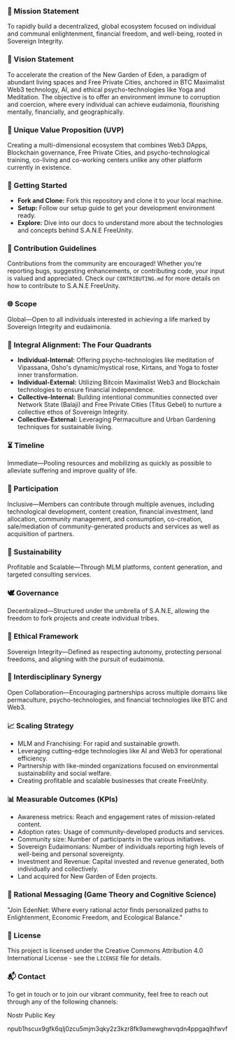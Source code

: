 ### 🚀 Mission Statement

To rapidly build a decentralized, global ecosystem focused on individual and communal enlightenment, financial freedom, and well-being, rooted in Sovereign Integrity.

### 🌅 Vision Statement

To accelerate the creation of the New Garden of Eden, a paradigm of abundant living spaces and Free Private Cities, anchored in BTC Maximalist Web3 technology, AI, and ethical psycho-technologies like Yoga and Meditation. The objective is to offer an environment immune to corruption and coercion, where every individual can achieve eudaimonia, flourishing mentally, financially, and geographically.

### 💎 Unique Value Proposition (UVP)

Creating a multi-dimensional ecosystem that combines Web3 DApps, Blockchain governance, Free Private Cities, and psycho-technological training, co-living and co-working centers unlike any other platform currently in existence.

### 🚀 Getting Started

- **Fork and Clone:** Fork this repository and clone it to your local machine.
- **Setup:** Follow our setup guide to get your development environment ready.
- **Explore:** Dive into our docs to understand more about the technologies and concepts behind S.A.N.E FreeUnity.

### 🤝 Contribution Guidelines

Contributions from the community are encouraged! Whether you’re reporting bugs, suggesting enhancements, or contributing code, your input is valued and appreciated. Check our `CONTRIBUTING.md` for more details on how to contribute to S.A.N.E FreeUnity.

### 🌐 Scope

Global—Open to all individuals interested in achieving a life marked by Sovereign Integrity and eudaimonia.

### 🔄 Integral Alignment: The Four Quadrants

- **Individual-Internal:** Offering psycho-technologies like meditation of Vipassana, Osho's dynamic/mystical rose, Kirtans, and Yoga to foster inner transformation.
- **Individual-External:** Utilizing Bitcoin Maximalist Web3 and Blockchain technologies to ensure financial independence.
- **Collective-Internal:** Building intentional communities connected over Network State (Balaji) and Free Private Cities (Titus Gebel) to nurture a collective ethos of Sovereign Integrity.
- **Collective-External:** Leveraging Permaculture and Urban Gardening techniques for sustainable living.

### ⏳ Timeline

Immediate—Pooling resources and mobilizing as quickly as possible to alleviate suffering and improve quality of life.

### 🤲 Participation

Inclusive—Members can contribute through multiple avenues, including technological development, content creation, financial investment, land allocation, community management, and consumption, co-creation, sale/mediation of community-generated products and services as well as acquisition of partners.

### 🌱 Sustainability

Profitable and Scalable—Through MLM platforms, content generation, and targeted consulting services.

### 🕊 Governance

Decentralized—Structured under the umbrella of S.A.N.E, allowing the freedom to fork projects and create individual tribes.

### 🧭 Ethical Framework

Sovereign Integrity—Defined as respecting autonomy, protecting personal freedoms, and aligning with the pursuit of eudaimonia.

### 🤝 Interdisciplinary Synergy

Open Collaboration—Encouraging partnerships across multiple domains like permaculture, psycho-technologies, and financial technologies like BTC and Web3.

### 📈 Scaling Strategy

- MLM and Franchising: For rapid and sustainable growth.
- Leveraging cutting-edge technologies like AI and Web3 for operational efficiency.
- Partnership with like-minded organizations focused on environmental sustainability and social welfare.
- Creating profitable and scalable businesses that create FreeUnity.

### 📊 Measurable Outcomes (KPIs)

- Awareness metrics: Reach and engagement rates of mission-related content.
- Adoption rates: Usage of community-developed products and services.
- Community size: Number of participants in the various initiatives.
- Sovereign Eudaimonians: Number of individuals reporting high levels of well-being and personal sovereignty.
- Investment and Revenue: Capital invested and revenue generated, both individually and collectively.
- Land acquired for New Garden of Eden projects.

### 🧠 Rational Messaging (Game Theory and Cognitive Science)

"Join EdenNet: Where every rational actor finds personalized paths to Enlightenment, Economic Freedom, and Ecological Balance."

### 📜 License

This project is licensed under the Creative Commons Attribution 4.0 International License - see the `LICENSE` file for details.

### 📬 Contact

To get in touch or to join our vibrant community, feel free to reach out through any of the following channels:

Nostr Public Key

npub1hscux9gfk6qlj0zcu5mjm3qky2z3kzr8fk9amewghwvqdn4ppgaqlhfwvf
